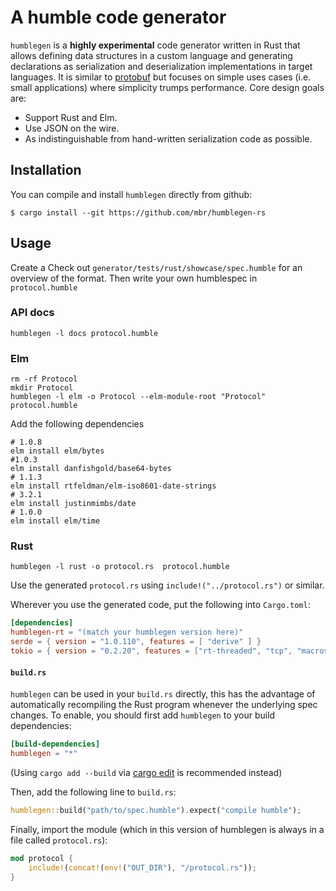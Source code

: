 # A humble code generator

`humblegen` is a **highly experimental** code generator written in Rust that allows defining data structures in a custom language and generating declarations as serialization and deserialization implementations in target languages. It is similar to [protobuf](https://developers.google.com/protocol-buffers) but focuses on simple uses cases (i.e. small applications) where simplicity trumps performance. Core design goals are:

* Support Rust and Elm.
* Use JSON on the wire.
* As indistinguishable from hand-written serialization code as possible.

## Installation

You can compile and install `humblegen` directly from github:

```
$ cargo install --git https://github.com/mbr/humblegen-rs
```

## Usage
Create a <!-- TODO: Finish this sentence -->
Check out `generator/tests/rust/showcase/spec.humble` for an overview of the format.
Then write your own humblespec in `protocol.humble`

### API docs

```
humblegen -l docs protocol.humble
```

### Elm

```
rm -rf Protocol
mkdir Protocol
humblegen -l elm -o Protocol --elm-module-root "Protocol" protocol.humble
```

Add the following dependencies

```
# 1.0.8
elm install elm/bytes
#1.0.3
elm install danfishgold/base64-bytes
# 1.1.3
elm install rtfeldman/elm-iso8601-date-strings
# 3.2.1
elm install justinmimbs/date
# 1.0.0
elm install elm/time
```

### Rust

```
humblegen -l rust -o protocol.rs  protocol.humble
```

Use the generated `protocol.rs` using `include!("../protocol.rs")` or similar.

Wherever you use the generated code, put the following into `Cargo.toml`:

```toml
[dependencies]
humblegen-rt = "(match your humblegen version here)"
serde = { version = "1.0.110", features = [ "derive" ] }
tokio = { version = "0.2.20", features = ["rt-threaded", "tcp", "macros"] }
```


#### `build.rs`

`humblegen` can be used in your `build.rs` directly, this has the advantage of automatically recompiling the Rust program whenever the underlying spec changes. To enable, you should first add `humblegen` to your build dependencies:

```toml
[build-dependencies]
humblegen = "*"
```

(Using `cargo add --build` via [cargo edit](https://crates.io/crates/cargo-edit) is recommended instead)

Then, add the following line to `build.rs`:

```rust
humblegen::build("path/to/spec.humble").expect("compile humble");
```

Finally, import the module (which in this version of humblegen is always in a file called `protocol.rs`):

```rust
mod protocol {
    include!(concat!(env!("OUT_DIR"), "/protocol.rs"));
}
```
